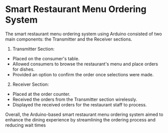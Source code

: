 
# Smart Restaurant Menu Ordering System

The smart restaurant menu ordering system using Arduino consisted of two main components: the Transmitter and the Receiver sections.

1. Transmitter Section:
 - Placed on the consumer's table.
 - Allowed consumers to browse the restaurant's menu and place orders for dishes.
 - Provided an option to confirm the order once selections were made.

2. Receiver Section:
 - Placed at the order counter.
 - Received the orders from the Transmitter section wirelessly.
 - Displayed the received orders for the restaurant staff to process.

Overall, the Arduino-based smart restaurant menu ordering system aimed to enhance the dining experience by streamlining the ordering process and reducing wait times

